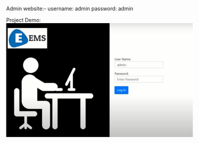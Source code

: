 Admin website:- username: admin
                password: admin

Project Demo:
[![](/img2.png)](https://youtu.be/OiH-XxKecQo)
